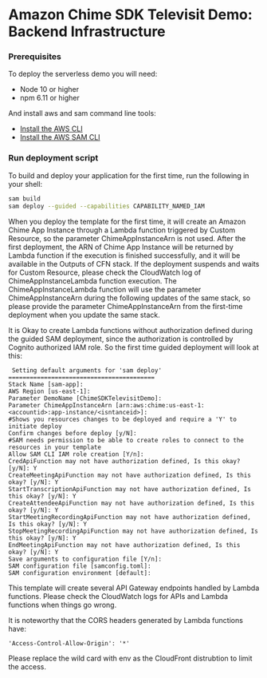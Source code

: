 # Amazon Chime SDK Televisit Demo: Backend Infrastructure

### Prerequisites

To deploy the serverless demo you will need:

- Node 10 or higher
- npm 6.11 or higher

And install aws and sam command line tools:

* [Install the AWS CLI](https://docs.aws.amazon.com/cli/latest/userguide/install-cliv1.html)
* [Install the AWS SAM CLI](https://docs.aws.amazon.com/serverless-application-model/latest/developerguide/serverless-sam-cli-install.html)

### Run deployment script

To build and deploy your application for the first time, run the following in your shell:

```bash
sam build
sam deploy --guided --capabilities CAPABILITY_NAMED_IAM 
```

When you deploy the template for the first time, it will create an Amazon Chime App Instance through a Lambda function triggered by Custom Resource, so the parameter ChimeAppInstanceArn is not used. After the first deployment, the ARN of Chime App Instance will be returned by Lambda function if the execution is finished successfully, and it will be available in the Outputs of CFN stack. If the deployment suspends and waits for Custom Resource, please check the CloudWatch log of ChimeAppInstanceLambda function execution. 
The ChimeAppInstanceLambda function will use the parameter ChimeAppInstanceArn during the following updates of the same stack, so please provide the parameter ChimeAppInstanceArn from the first-time deployment when you update the same stack.

It is Okay to create Lambda functions without authorization defined during the guided SAM deployment, since the authorization is controlled by Cognito authorized IAM role. So the first time guided deployment will look at this:

```
 Setting default arguments for 'sam deploy'
=========================================
Stack Name [sam-app]: 
AWS Region [us-east-1]: 
Parameter DemoName [ChimeSDKTelevisitDemo]: 
Parameter ChimeAppInstanceArn [arn:aws:chime:us-east-1:<accountid>:app-instance/<isntanceid>]: 
#Shows you resources changes to be deployed and require a 'Y' to initiate deploy
Confirm changes before deploy [y/N]: 
#SAM needs permission to be able to create roles to connect to the resources in your template
Allow SAM CLI IAM role creation [Y/n]: 
CredApiFunction may not have authorization defined, Is this okay? [y/N]: Y
CreateMeetingApiFunction may not have authorization defined, Is this okay? [y/N]: Y
StartTranscriptionApiFunction may not have authorization defined, Is this okay? [y/N]: Y
CreateAttendeeApiFunction may not have authorization defined, Is this okay? [y/N]: Y
StartMeetingRecordingApiFunction may not have authorization defined, Is this okay? [y/N]: Y
StopMeetingRecordingApiFunction may not have authorization defined, Is this okay? [y/N]: Y
EndMeetingApiFunction may not have authorization defined, Is this okay? [y/N]: Y
Save arguments to configuration file [Y/n]: 
SAM configuration file [samconfig.toml]: 
SAM configuration environment [default]: 
```

This template will create several API Gateway endpoints handled by Lambda functions. Please check the CloudWatch logs for APIs and Lambda functions when things go wrong.

It is noteworthy that the CORS headers generated by Lambda functions have:
```
'Access-Control-Allow-Origin': '*'
```
Please replace the wild card with env as the CloudFront distrubtion to limit the access.
